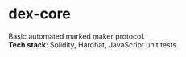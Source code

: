 # dex-core
Basic automated marked maker protocol.  
**Tech stack**: Solidity, Hardhat, JavaScript unit tests.
